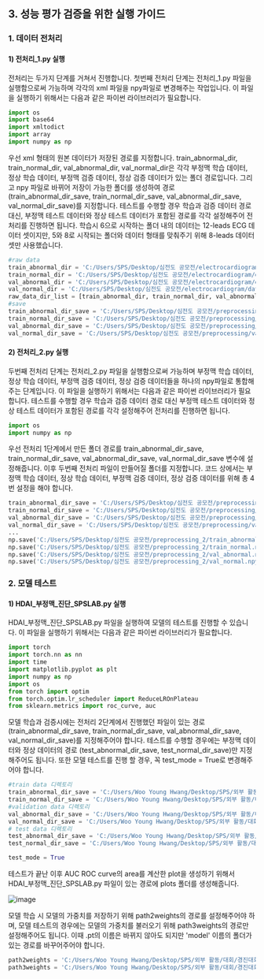 ## 3. 성능 평가 검증을 위한 실행 가이드
### 1. 데이터 전처리
#### 1) 전처리_1.py 실행
전처리는 두가지 단계를 거쳐서 진행합니다. 첫번째 전처리 단계는 전처리_1.py 파일을 실행함으로써 가능하며 각각의 xml 파일을 npy파일로 변경해주는 작업입니다. 이 파일을 실행하기 위해서는 다음과 같은 파이썬 라이브러리가 필요합니다. 
```Python
import os
import base64
import xmltodict
import array
import numpy as np
```
우선 xml 형태의 원본 데이터가 저장된 경로를 지정합니다. train_abnormal_dir, train_normal_dir, val_abnormal_dir, val_normal_dir은 각각 부정맥 학습 데이터, 정상 학습 데이터, 부정맥 검증 데이터, 정상 검증 데이터가 있는 폴더 경로입니다. 그리고 npy 파일로 바뀌어 저장이 가능한 폴더를 생성하여 경로(train_abnormal_dir_save,  train_normal_dir_save, val_abnormal_dir_save, val_normal_dir_save)를 지정합니다. 테스트를 수행할 경우 학습과 검증 데이터 경로 대신, 부정맥 테스트 데이터와 정상 테스트 데이터가 포함된 경로를 각각 설정해주어 전처리를 진행하면 됩니다. 학습시 6으로 시작하는 폴더 내의 데이터는 12-leads ECG 데이터 셋이지만, 5와 8로 시작되는 폴더와 데이터 형태를 맞춰주기 위해 8-leads 데이터 셋만 사용했습니다. 

```Python
#raw data
train_abnormal_dir = 'C:/Users/SPS/Desktop/심전도 공모전/electrocardiogram/data/train/arrhythmia/'
train_normal_dir = 'C:/Users/SPS/Desktop/심전도 공모전/electrocardiogram/data/train/normal/'
val_abnormal_dir = 'C:/Users/SPS/Desktop/심전도 공모전/electrocardiogram/data/validation/arrhythmia/'
val_normal_dir = 'C:/Users/SPS/Desktop/심전도 공모전/electrocardiogram/data/validation/normal/'
raw_data_dir_list = [train_abnormal_dir, train_normal_dir, val_abnormal_dir, val_normal_dir]
#save
train_abnormal_dir_save = 'C:/Users/SPS/Desktop/심전도 공모전/preprocessing/train/arrhythmia/'
train_normal_dir_save = 'C:/Users/SPS/Desktop/심전도 공모전/preprocessing/train/normal/'
val_abnormal_dir_save = 'C:/Users/SPS/Desktop/심전도 공모전/preprocessing/validation/arrhythmia/'
val_normal_dir_save = 'C:/Users/SPS/Desktop/심전도 공모전/preprocessing/validation/normal/'
```
#### 2) 전처리_2.py 실행
두번째 전처리 단계는 전처리_2.py 파일을 실행함으로써 가능하며 부정맥 학습 데이터, 정상 학습 데이터, 부정맥 검증 데이터, 정상 검증 데이터들을 하나의 npy파일로 통합해주는 단계입니다. 이 파일을 실행하기 위해서는 다음과 같은 파이썬 라이브러리가 필요합니다. 테스트를 수행할 경우 학습과 검증 데이터 경로 대신 부정맥 테스트 데이터와 정상 테스트 데이터가 포함된 경로를 각각 설정해주어 전처리를 진행하면 됩니다.

```Python
import os
import numpy as np
```
우선 전처리 1단계에서 만든 폴더 경로를 train_abnormal_dir_save, train_normal_dir_save, val_abnormal_dir_save, val_normal_dir_save 변수에 설정해줍니다. 이후 두번째 전처리 파일이 만들어질 폴더를 지정합니다. 코드 상에서는 부정맥 학습 데이터, 정상 학습 데이터, 부정맥 검증 데이터, 정상 검증 데이터를 위해 총 4번 설정을 해야 합니다.
```Python
train_abnormal_dir_save = 'C:/Users/SPS/Desktop/심전도 공모전/preprocessing/train/arrhythmia/'
train_normal_dir_save = 'C:/Users/SPS/Desktop/심전도 공모전/preprocessing/train/normal/'
val_abnormal_dir_save = 'C:/Users/SPS/Desktop/심전도 공모전/preprocessing/validation/arrhythmia/'
val_normal_dir_save = 'C:/Users/SPS/Desktop/심전도 공모전/preprocessing/validation/normal/'
...
np.save('C:/Users/SPS/Desktop/심전도 공모전/preprocessing_2/train_abnormal.npy', train_abnormal_data_x)
np.save('C:/Users/SPS/Desktop/심전도 공모전/preprocessing_2/train_normal.npy', train_normal_data_x)
np.save('C:/Users/SPS/Desktop/심전도 공모전/preprocessing_2/val_abnormal.npy', val_abnormal_data_x)
np.save('C:/Users/SPS/Desktop/심전도 공모전/preprocessing_2/val_normal.npy', val_normal_data_x)
```

### 2. 모델 테스트
#### 1) HDAI_부정맥_진단_SPSLAB.py 실행
HDAI_부정맥_진단_SPSLAB.py 파일을 실행하여 모델의 테스트를 진행할 수 있습니다. 이 파일을 실행하기 위해서는 다음과 같은 파이썬 라이브러리가 필요합니다.
```Python
import torch
import torch.nn as nn
import time
import matplotlib.pyplot as plt
import numpy as np
import os
from torch import optim
from torch.optim.lr_scheduler import ReduceLROnPlateau
from sklearn.metrics import roc_curve, auc
```
모델 학습과 검증시에는 전처리 2단계에서 진행했던 파일이 있는 경로 (train_abnormal_dir_save, train_normal_dir_save, val_abnormal_dir_save, val_normal_dir_save)를 지정해주어야 합니다. 테스트를 수행할 경우에는 부정맥 데이터와 정상 데이터의 경로 (test_abnormal_dir_save, test_normal_dir_save)만 지정해주어도 됩니다. 또한 모델 테스트를 진행 할 경우, 꼭 test_mode = True로 변경해주어야 합니다.

```Python
#train data 디렉토리
train_abnormal_dir_save = 'C:/Users/Woo Young Hwang/Desktop/SPS/외부 활동/대회/경진대회/Heart Disease AI Datathon 2021/데이터/데이터/train_abnormal.npy'
train_normal_dir_save = 'C:/Users/Woo Young Hwang/Desktop/SPS/외부 활동/대회/경진대회/Heart Disease AI Datathon 2021/데이터/데이터/train_normal.npy'
#validation data 디렉토리
val_abnormal_dir_save = 'C:/Users/Woo Young Hwang/Desktop/SPS/외부 활동/대회/경진대회/Heart Disease AI Datathon 2021/데이터/데이터/val_abnormal.npy'
val_normal_dir_save = 'C:/Users/Woo Young Hwang/Desktop/SPS/외부 활동/대회/경진대회/Heart Disease AI Datathon 2021/데이터/데이터/val_normal.npy'
# test data 디렉토리
test_abnormal_dir_save = 'C:/Users/Woo Young Hwang/Desktop/SPS/외부 활동/대회/경진대회/Heart Disease AI Datathon 2021/데이터/데이터/test_abnormal.npy'
test_normal_dir_save = 'C:/Users/Woo Young Hwang/Desktop/SPS/외부 활동/대회/경진대회/Heart Disease AI Datathon 2021/데이터/데이터/test_normal.npy'

test_mode = True
```
테스트가 끝난 이후 AUC ROC curve의 area를 계산한 plot을 생성하기 위해서 HDAI_부정맥_진단_SPSLAB.py 파일이 있는 경로에 plots 폴더를 생성해줍니다.

![image](https://user-images.githubusercontent.com/30248006/145714495-a8e68d42-1d5b-4949-9c10-9aec5c395d93.png)

모델 학습 시 모델의 가중치를 저장하기 위해 path2weights의 경로를 설정해주어야 하며, 모델 테스트의 경우에는 모델의 가중치를 불러오기 위해 path3weights의 경로만 설정해주어도 됩니다. 이때 .pt의 이름은 바뀌지 않아도 되지만 'model' 이름의 폴더가 있는 경로를 바꾸어주어야 합니다.
```Python
path2weights = 'C:/Users/Woo Young Hwang/Desktop/SPS/외부 활동/대회/경진대회/Heart Disease AI Datathon 2021/코드/model/ECG_model.pt' #모델 가중치 저장 위치
path3weights = 'C:/Users/Woo Young Hwang/Desktop/SPS/외부 활동/대회/경진대회/Heart Disease AI Datathon 2021/코드/model/ECG_model.pt' #모델 가중치 불러오는 위치
```
